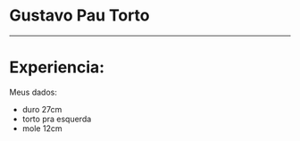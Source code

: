 # Gustavo Pau Torto

---

# Experiencia:

Meus dados:
- duro 27cm 
- torto pra esquerda
- mole 12cm

